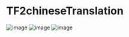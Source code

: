 # TF2chineseTranslation
![image](https://i.imgur.com/hMfqdZl.png)
![image](https://i.imgur.com/qz7wuVB.png)
![image](https://i.imgur.com/N6qMmnp.png)
